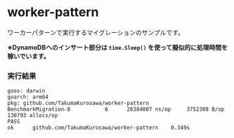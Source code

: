 # worker-pattern

ワーカーパターンで実行するマイグレーションのサンプルです。

**※DynamoDBへのインサート部分は `time.Sleep()` を使って擬似的に処理時間を稼いでいます。**

### 実行結果

```shell
goos: darwin
goarch: arm64
pkg: github.com/TakumaKurosawa/worker-pattern
BenchmarkMigration-8   	       6	  26384007 ns/op	 3752388 B/op	  130793 allocs/op
PASS
ok  	github.com/TakumaKurosawa/worker-pattern	0.349s
```
